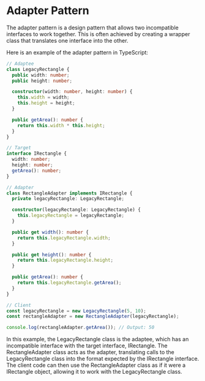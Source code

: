 # Adapter Pattern

The adapter pattern is a design pattern that allows two incompatible interfaces to work together. This is often achieved by creating a wrapper class that translates one interface into the other.

Here is an example of the adapter pattern in TypeScript:

```typescript
// Adaptee
class LegacyRectangle {
  public width: number;
  public height: number;

  constructor(width: number, height: number) {
    this.width = width;
    this.height = height;
  }

  public getArea(): number {
    return this.width * this.height; 
  }
}

// Target
interface IRectangle {
  width: number;
  height: number;
  getArea(): number;
}

// Adapter
class RectangleAdapter implements IRectangle {
  private legacyRectangle: LegacyRectangle;

  constructor(legacyRectangle: LegacyRectangle) {
    this.legacyRectangle = legacyRectangle;
  }

  public get width(): number {
    return this.legacyRectangle.width;
  }

  public get height(): number {
    return this.legacyRectangle.height;
  }

  public getArea(): number {
    return this.legacyRectangle.getArea();
  }
}

// Client
const legacyRectangle = new LegacyRectangle(5, 10);
const rectangleAdapter = new RectangleAdapter(legacyRectangle);

console.log(rectangleAdapter.getArea()); // Output: 50
```

In this example, the LegacyRectangle class is the adaptee, which has an incompatible interface with the target interface, IRectangle. The RectangleAdapter class acts as the adapter, translating calls to the LegacyRectangle class into the format expected by the IRectangle interface. The client code can then use the RectangleAdapter class as if it were a IRectangle object, allowing it to work with the LegacyRectangle class.
